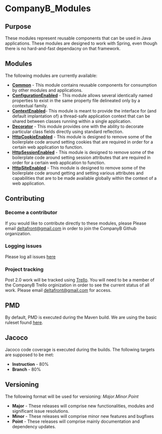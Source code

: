 # CompanyB_Modules

## Purpose
These modules represent reusable components that can be used in Java applications. These modules are designed to work with Spring, even though there is no hard-and-fast dependacny on that framework.

## Modules
The following modules are currently available:

* [**Common**](https://github.com/deltafront/CompanyB_Modules/tree/master/Common) - This module contains reusable components for consumption by other modules and applications.
* [**ConfigurationEnabled**](https://github.com/deltafront/CompanyB_Modules/tree/master/ConfigurationEnabled) - This module allows several identically named properties to exist in the same property file delineated only by a contextual family.
* [**ContextEnabled**](https://github.com/deltafront/CompanyB_Modules/tree/master/ContextEnabled)- This module is meant to provide the interface for (and default implantation of) a thread-safe application context that can be shared between classes running within a single application.
* [**Decorator**](https://github.com/deltafront/CompanyB_Modules/tree/master/Decorator) - This module provides one with the ability to decorate particular class fields directly using standard reflection.
* [**HttpCookieEnabled**](https://github.com/deltafront/CompanyB_Modules/tree/master/HttpCookieEnabled) - This module is designed to remove some of the boilerplate code around setting cookies that are required in order for a certain web application to function.
* [**HttpSessionEnabled**](https://github.com/deltafront/CompanyB_Modules/tree/master/HttpSessionEnabled) - This module is designed to remove some of the boilerplate code around setting session attributes that are required in order for a certain web application to function.
* [**HttpSiteEnabled**](https://github.com/deltafront/CompanyB_Modules/tree/master/HttpSiteEnabled) - This module is designed to remove some of the boilerplate code around getting and setting various attributes and capabilities that are to be made available globally within the context of a web application.

## Contributing
### Become a contributor
If you would like to contribute directly to these modules, please Please email [deltafront@gmail.com](mailto:deltafront@gmail.com) in order to join the CompanyB Github organization.
### Logging issues
Please log all issues [here](https://github.com/deltafront/CompanyB_Modules/issues)
### Project tracking
Post 2.0 work will be tracked using [Trello](http://trello.com). You will need to be a member of the CompanyB Trello orginization in order to see the current status of all work. Please email [deltafront@gmail.com](mailto:deltafront@gmail.com) for access.

## PMD
By default, PMD is executed during the Maven build. We are using the basic ruleset found [here](http://pmd.sourceforge.net/pmd-4.3.0/rules/basic.html).

## Jacoco
Jacoco code coverage is executed during the builds. The following targets are supposed to be met:
* **Instruction** - 80%
* **Branch** - 80%

## Versioning
The following format will be used for versioning:
*Major*.*Minor*.*Point*
* **Major** - These releases will comprise new functionalities, modules and significant issue resolutions.
* **Minor** - These releases will comprise minor new features and bugfixes
* **Point** - These releases will comprise mainly documentation and dependency updates.